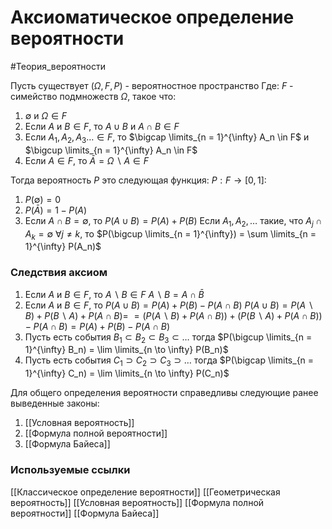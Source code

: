 # Аксиоматическое определение вероятности
#Теория_вероятности 

Пусть существует $(\Omega, F, P)$ - вероятностное пространство
Где:
$F$ - симейство подмножеств $\Omega$, такое что:
1. $\emptyset \text{ и } \Omega \in F$
2. Если $A$ и $B \in F$, то $A \cup B$ и $A \cap B \in F$
3. Если $A_1, A_2, A_3 \dots \in F$, то $\bigcap \limits_{n = 1}^{\infty} A_n \in F$ и $\bigcup \limits_{n = 1}^{\infty} A_n \in F$
4. Если $A \in F$, то $\bar A = \Omega \backslash A \in F$

Тогда вероятность $P$ это следующая функция:
$P : F \to [0, 1]$:
1. $P(\emptyset) = 0$
2. $P(\bar A) = 1 - P(A)$
3. Если $A \cap B = \emptyset$, то $P(A \cup B) = P(A) + P(B)$
	Если $A_1, A_2, \dots$ такие, что $A_j \cap A_k = \emptyset \ \forall j \not = k$, то $P(\bigcup \limits_{n = 1}^{\infty}) = \sum \limits_{n = 1}^{\infty} P(A_n)$

### Следствия аксиом
1. Если $A$ и $B \in F$, то $A \backslash B \in F$
	$A \backslash B = A \cap \bar B$
2. Если $A$ и $B \in F$, то $P(A \cup B) = P(A) + P(B) - P(A \cap B)$
	$P(A \cup B) = P(A \backslash B) + P(B \backslash A) + P(A \cap B) =$
	$= (P(A \backslash B) + P(A \cap B)) + (P(B \backslash A) + P(A \cap B)) - P(A \cap B) = P(A) + P(B) - P(A \cap B)$
3. Пусть есть события $B_1 \subset B_2 \subset B_3 \subset\dots$ тогда $P(\bigcup \limits_{n = 1}^{\infty} B_n) = \lim \limits_{n \to \infty} P(B_n)$
4. Пусть есть события $С_1 \supset С_2 \supset С_3 \supset\dots$ тогда $P(\bigcap \limits_{n = 1}^{\infty} C_n) = \lim \limits_{n \to \infty} P(C_n)$

Для общего определения вероятности справедливы следующие ранее выведенные законы:
1. [[Условная вероятность]]
2. [[Формула полной вероятности]]
3. [[Формула Байеса]]

### Используемые ссылки
[[Классическое определение вероятности]]
[[Геометрическая вероятность]]
[[Условная вероятность]]
[[Формула полной вероятности]]
[[Формула Байеса]]